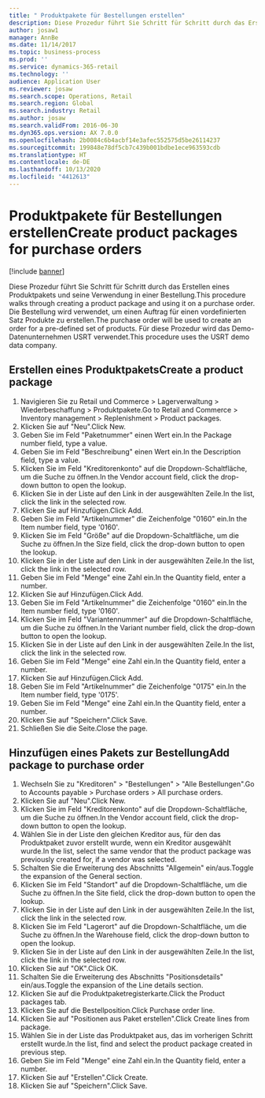 ```yaml
---
title: " Produktpakete für Bestellungen erstellen"
description: Diese Prozedur führt Sie Schritt für Schritt durch das Erstellen eines Produktpakets und seine Verwendung in einer Bestellung.
author: josaw1
manager: AnnBe
ms.date: 11/14/2017
ms.topic: business-process
ms.prod: ''
ms.service: dynamics-365-retail
ms.technology: ''
audience: Application User
ms.reviewer: josaw
ms.search.scope: Operations, Retail
ms.search.region: Global
ms.search.industry: Retail
ms.author: josaw
ms.search.validFrom: 2016-06-30
ms.dyn365.ops.version: AX 7.0.0
ms.openlocfilehash: 2b0084c6b4acbf14e3afec552575d5be26114237
ms.sourcegitcommit: 199848e78df5cb7c439b001bdbe1ece963593cdb
ms.translationtype: HT
ms.contentlocale: de-DE
ms.lasthandoff: 10/13/2020
ms.locfileid: "4412613"
---
```

# <a name="create-product-packages-for-purchase-orders"></a><span data-ttu-id="b7967-103"> Produktpakete für Bestellungen erstellen</span><span class="sxs-lookup"><span data-stu-id="b7967-103">Create product packages for purchase orders</span></span>

[!include [banner](../includes/banner.md)]

<span data-ttu-id="b7967-104">Diese Prozedur führt Sie Schritt für Schritt durch das Erstellen eines Produktpakets und seine Verwendung in einer Bestellung.</span><span class="sxs-lookup"><span data-stu-id="b7967-104">This procedure walks through creating a product package and using it on a purchase order.</span></span> <span data-ttu-id="b7967-105">Die Bestellung wird verwendet, um einen Auftrag für einen vordefinierten Satz Produkte zu erstellen.</span><span class="sxs-lookup"><span data-stu-id="b7967-105">The purchase order will be used to create an order for a pre-defined set of products.</span></span> <span data-ttu-id="b7967-106">Für diese Prozedur wird das Demo-Datenunternehmen USRT verwendet.</span><span class="sxs-lookup"><span data-stu-id="b7967-106">This procedure uses the USRT demo data company.</span></span>


## <a name="create-a-product-package"></a><span data-ttu-id="b7967-107">Erstellen eines Produktpakets</span><span class="sxs-lookup"><span data-stu-id="b7967-107">Create a product package</span></span>
1. <span data-ttu-id="b7967-108">Navigieren Sie zu Retail und Commerce > Lagerverwaltung > Wiederbeschaffung > Produktpakete.</span><span class="sxs-lookup"><span data-stu-id="b7967-108">Go to Retail and Commerce > Inventory management > Replenishment > Product packages.</span></span>
2. <span data-ttu-id="b7967-109">Klicken Sie auf "Neu".</span><span class="sxs-lookup"><span data-stu-id="b7967-109">Click New.</span></span>
3. <span data-ttu-id="b7967-110">Geben Sie im Feld "Paketnummer" einen Wert ein.</span><span class="sxs-lookup"><span data-stu-id="b7967-110">In the Package number field, type a value.</span></span>
4. <span data-ttu-id="b7967-111">Geben Sie im Feld "Beschreibung" einen Wert ein.</span><span class="sxs-lookup"><span data-stu-id="b7967-111">In the Description field, type a value.</span></span>
5. <span data-ttu-id="b7967-112">Klicken Sie im Feld "Kreditorenkonto" auf die Dropdown-Schaltfläche, um die Suche zu öffnen.</span><span class="sxs-lookup"><span data-stu-id="b7967-112">In the Vendor account field, click the drop-down button to open the lookup.</span></span>
6. <span data-ttu-id="b7967-113">Klicken Sie in der Liste auf den Link in der ausgewählten Zeile.</span><span class="sxs-lookup"><span data-stu-id="b7967-113">In the list, click the link in the selected row.</span></span>
7. <span data-ttu-id="b7967-114">Klicken Sie auf Hinzufügen.</span><span class="sxs-lookup"><span data-stu-id="b7967-114">Click Add.</span></span>
8. <span data-ttu-id="b7967-115">Geben Sie im Feld "Artikelnummer" die Zeichenfolge "0160" ein.</span><span class="sxs-lookup"><span data-stu-id="b7967-115">In the Item number field, type '0160'.</span></span>
9. <span data-ttu-id="b7967-116">Klicken Sie im Feld "Größe" auf die Dropdown-Schaltfläche, um die Suche zu öffnen.</span><span class="sxs-lookup"><span data-stu-id="b7967-116">In the Size field, click the drop-down button to open the lookup.</span></span>
10. <span data-ttu-id="b7967-117">Klicken Sie in der Liste auf den Link in der ausgewählten Zeile.</span><span class="sxs-lookup"><span data-stu-id="b7967-117">In the list, click the link in the selected row.</span></span>
11. <span data-ttu-id="b7967-118">Geben Sie im Feld "Menge" eine Zahl ein.</span><span class="sxs-lookup"><span data-stu-id="b7967-118">In the Quantity field, enter a number.</span></span>
12. <span data-ttu-id="b7967-119">Klicken Sie auf Hinzufügen.</span><span class="sxs-lookup"><span data-stu-id="b7967-119">Click Add.</span></span>
13. <span data-ttu-id="b7967-120">Geben Sie im Feld "Artikelnummer" die Zeichenfolge "0160" ein.</span><span class="sxs-lookup"><span data-stu-id="b7967-120">In the Item number field, type '0160'.</span></span>
14. <span data-ttu-id="b7967-121">Klicken Sie im Feld "Variantennummer" auf die Dropdown-Schaltfläche, um die Suche zu öffnen.</span><span class="sxs-lookup"><span data-stu-id="b7967-121">In the Variant number field, click the drop-down button to open the lookup.</span></span>
15. <span data-ttu-id="b7967-122">Klicken Sie in der Liste auf den Link in der ausgewählten Zeile.</span><span class="sxs-lookup"><span data-stu-id="b7967-122">In the list, click the link in the selected row.</span></span>
16. <span data-ttu-id="b7967-123">Geben Sie im Feld "Menge" eine Zahl ein.</span><span class="sxs-lookup"><span data-stu-id="b7967-123">In the Quantity field, enter a number.</span></span>
17. <span data-ttu-id="b7967-124">Klicken Sie auf Hinzufügen.</span><span class="sxs-lookup"><span data-stu-id="b7967-124">Click Add.</span></span>
18. <span data-ttu-id="b7967-125">Geben Sie im Feld "Artikelnummer" die Zeichenfolge "0175" ein.</span><span class="sxs-lookup"><span data-stu-id="b7967-125">In the Item number field, type '0175'.</span></span>
19. <span data-ttu-id="b7967-126">Geben Sie im Feld "Menge" eine Zahl ein.</span><span class="sxs-lookup"><span data-stu-id="b7967-126">In the Quantity field, enter a number.</span></span>
20. <span data-ttu-id="b7967-127">Klicken Sie auf "Speichern".</span><span class="sxs-lookup"><span data-stu-id="b7967-127">Click Save.</span></span>
21. <span data-ttu-id="b7967-128">Schließen Sie die Seite.</span><span class="sxs-lookup"><span data-stu-id="b7967-128">Close the page.</span></span>

## <a name="add-package-to-purchase-order"></a><span data-ttu-id="b7967-129">Hinzufügen eines Pakets zur Bestellung</span><span class="sxs-lookup"><span data-stu-id="b7967-129">Add package to purchase order</span></span>
1. <span data-ttu-id="b7967-130">Wechseln Sie zu "Kreditoren" > "Bestellungen" > "Alle Bestellungen".</span><span class="sxs-lookup"><span data-stu-id="b7967-130">Go to Accounts payable > Purchase orders > All purchase orders.</span></span>
2. <span data-ttu-id="b7967-131">Klicken Sie auf "Neu".</span><span class="sxs-lookup"><span data-stu-id="b7967-131">Click New.</span></span>
3. <span data-ttu-id="b7967-132">Klicken Sie im Feld "Kreditorenkonto" auf die Dropdown-Schaltfläche, um die Suche zu öffnen.</span><span class="sxs-lookup"><span data-stu-id="b7967-132">In the Vendor account field, click the drop-down button to open the lookup.</span></span>
4. <span data-ttu-id="b7967-133">Wählen Sie in der Liste den gleichen Kreditor aus, für den das Produktpaket zuvor erstellt wurde, wenn ein Kreditor ausgewählt wurde.</span><span class="sxs-lookup"><span data-stu-id="b7967-133">In the list, select the same vendor that the product package was previously created for, if a vendor was selected.</span></span>
5. <span data-ttu-id="b7967-134">Schalten Sie die Erweiterung des Abschnitts "Allgemein" ein/aus.</span><span class="sxs-lookup"><span data-stu-id="b7967-134">Toggle the expansion of the General section.</span></span>
6. <span data-ttu-id="b7967-135">Klicken Sie im Feld "Standort" auf die Dropdown-Schaltfläche, um die Suche zu öffnen.</span><span class="sxs-lookup"><span data-stu-id="b7967-135">In the Site field, click the drop-down button to open the lookup.</span></span>
7. <span data-ttu-id="b7967-136">Klicken Sie in der Liste auf den Link in der ausgewählten Zeile.</span><span class="sxs-lookup"><span data-stu-id="b7967-136">In the list, click the link in the selected row.</span></span>
8. <span data-ttu-id="b7967-137">Klicken Sie im Feld "Lagerort" auf die Dropdown-Schaltfläche, um die Suche zu öffnen.</span><span class="sxs-lookup"><span data-stu-id="b7967-137">In the Warehouse field, click the drop-down button to open the lookup.</span></span>
9. <span data-ttu-id="b7967-138">Klicken Sie in der Liste auf den Link in der ausgewählten Zeile.</span><span class="sxs-lookup"><span data-stu-id="b7967-138">In the list, click the link in the selected row.</span></span>
10. <span data-ttu-id="b7967-139">Klicken Sie auf "OK".</span><span class="sxs-lookup"><span data-stu-id="b7967-139">Click OK.</span></span>
11. <span data-ttu-id="b7967-140">Schalten Sie die Erweiterung des Abschnitts "Positionsdetails" ein/aus.</span><span class="sxs-lookup"><span data-stu-id="b7967-140">Toggle the expansion of the Line details section.</span></span>
12. <span data-ttu-id="b7967-141">Klicken Sie auf die Produktpaketregisterkarte.</span><span class="sxs-lookup"><span data-stu-id="b7967-141">Click the Product packages tab.</span></span>
13. <span data-ttu-id="b7967-142">Klicken Sie auf die Bestellposition.</span><span class="sxs-lookup"><span data-stu-id="b7967-142">Click Purchase order line.</span></span>
14. <span data-ttu-id="b7967-143">Klicken Sie auf "Positionen aus Paket erstellen".</span><span class="sxs-lookup"><span data-stu-id="b7967-143">Click Create lines from package.</span></span>
15. <span data-ttu-id="b7967-144">Wählen Sie in der Liste das Produktpaket aus, das im vorherigen Schritt erstellt wurde.</span><span class="sxs-lookup"><span data-stu-id="b7967-144">In the list, find and select the product package created in previous step.</span></span>
16. <span data-ttu-id="b7967-145">Geben Sie im Feld "Menge" eine Zahl ein.</span><span class="sxs-lookup"><span data-stu-id="b7967-145">In the Quantity field, enter a number.</span></span>
17. <span data-ttu-id="b7967-146">Klicken Sie auf "Erstellen".</span><span class="sxs-lookup"><span data-stu-id="b7967-146">Click Create.</span></span>
18. <span data-ttu-id="b7967-147">Klicken Sie auf "Speichern".</span><span class="sxs-lookup"><span data-stu-id="b7967-147">Click Save.</span></span>

